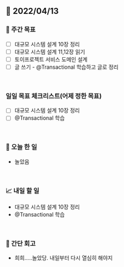 ## 📅 2022/04/13


### 👏 주간 목표

- [ ] 대규모 시스템 설계 10장 정리
- [ ] 대규모 시스템 설계 11,12장 읽기
- [ ] 토이프로젝트 서비스 도메인 설계
- [ ] 글 쓰기 - @Transactional 학습하고 글로 정리   

<br/>

### 일일 목표 체크리스트(어제 정한 목표)

- [ ] 대규모 시스템 설계 10장 정리
- [ ] @Transactional 학습

<br/>

### 💯 오늘 한 일

- 놀았음

<br/>

### 📈 내일 할 일

- 대규모 시스템 설계 10장 정리
- @Transactional 학습


<br/>

### 🤔 간단 회고

- 희희.....놀았당. 내일부터 다시 열심히 해야지




 




 








